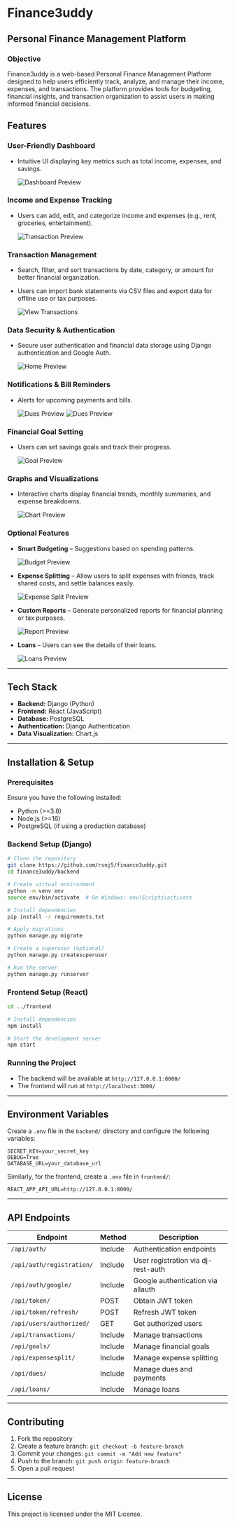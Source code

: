 # Finance3uddy

## Personal Finance Management Platform

### Objective
Finance3uddy is a web-based Personal Finance Management Platform designed to help users efficiently track, analyze, and manage their income, expenses, and transactions. The platform provides tools for budgeting, financial insights, and transaction organization to assist users in making informed financial decisions.

## Features

### User-Friendly Dashboard
- Intuitive UI displaying key metrics such as total income, expenses, and savings.

  ![Dashboard Preview](./frontend/public/dashboard.png)

### Income and Expense Tracking
- Users can add, edit, and categorize income and expenses (e.g., rent, groceries, entertainment).

  ![Transaction Preview](./frontend/public/transaction.png)

### Transaction Management
- Search, filter, and sort transactions by date, category, or amount for better financial organization.
- Users can import bank statements via CSV files and export data for offline use or tax purposes.

  ![View Transactions](./frontend/public/viewtransaction.png)

### Data Security & Authentication
- Secure user authentication and financial data storage using Django authentication and Google Auth.

  ![Home Preview](./frontend/public/home.png)

### Notifications & Bill Reminders
- Alerts for upcoming payments and bills.

  ![Dues Preview](./frontend/public/dues.png)
  ![Dues Preview](./frontend/public/reminder.jpeg)

### Financial Goal Setting
- Users can set savings goals and track their progress.

  ![Goal Preview](./frontend/public/goal.png)

### Graphs and Visualizations
- Interactive charts display financial trends, monthly summaries, and expense breakdowns.

  ![Chart Preview](./frontend/public/chart.png)

### Optional Features
- **Smart Budgeting** – Suggestions based on spending patterns.

  ![Budget Preview](./frontend/public/budget.png)

- **Expense Splitting** – Allow users to split expenses with friends, track shared costs, and settle balances easily.

  ![Expense Split Preview](./frontend/public/expensesplit.png)

- **Custom Reports** – Generate personalized reports for financial planning or tax purposes.

  ![Report Preview](./frontend/public/report.png)

- **Loans** – Users can see the details of their loans.

  ![Loans Preview](./frontend/public/loans.png)

---

## Tech Stack
- **Backend:** Django (Python)
- **Frontend:** React (JavaScript)
- **Database:** PostgreSQL
- **Authentication:** Django Authentication
- **Data Visualization:** Chart.js

---

## Installation & Setup

### Prerequisites
Ensure you have the following installed:
- Python (>=3.8)
- Node.js (>=16)
- PostgreSQL (if using a production database)

### Backend Setup (Django)
```bash
# Clone the repository
git clone https://github.com/rsnj5/finance3uddy.git
cd finance3uddy/backend

# Create virtual environment
python -m venv env
source env/bin/activate  # On Windows: env\Scripts\activate

# Install dependencies
pip install -r requirements.txt

# Apply migrations
python manage.py migrate

# Create a superuser (optional)
python manage.py createsuperuser

# Run the server
python manage.py runserver
```

### Frontend Setup (React)
```bash
cd ../frontend

# Install dependencies
npm install

# Start the development server
npm start
```

### Running the Project
- The backend will be available at `http://127.0.0.1:8000/`
- The frontend will run at `http://localhost:3000/`

---

## Environment Variables
Create a `.env` file in the `backend/` directory and configure the following variables:
```
SECRET_KEY=your_secret_key
DEBUG=True
DATABASE_URL=your_database_url
```
Similarly, for the frontend, create a `.env` file in `frontend/`:
```
REACT_APP_API_URL=http://127.0.0.1:8000/
```

---

## API Endpoints

| Endpoint | Method | Description |
|----------|--------|-------------|
| `/api/auth/` | Include | Authentication endpoints |
| `/api/auth/registration/` | Include | User registration via dj-rest-auth |
| `/api/auth/google/` | Include | Google authentication via allauth |
| `/api/token/` | POST | Obtain JWT token |
| `/api/token/refresh/` | POST | Refresh JWT token |
| `/api/users/authorized/` | GET | Get authorized users |
| `/api/transactions/` | Include | Manage transactions |
| `/api/goals/` | Include | Manage financial goals |
| `/api/expensesplit/` | Include | Manage expense splitting |
| `/api/dues/` | Include | Manage dues and payments |
| `/api/loans/` | Include | Manage loans |

---

## Contributing
1. Fork the repository
2. Create a feature branch: `git checkout -b feature-branch`
3. Commit your changes: `git commit -m "Add new feature"`
4. Push to the branch: `git push origin feature-branch`
5. Open a pull request

---

## License
This project is licensed under the MIT License.

